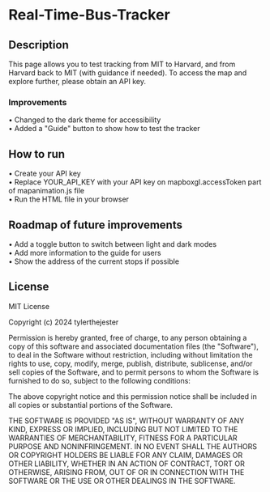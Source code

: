 # Real-Time-Bus-Tracker

## Description

This page allows you to test tracking from MIT to Harvard, and from Harvard back to MIT (with guidance if needed). To access the map and explore further, please obtain an API key.

### Improvements

• Changed to the dark theme for accessibility <br />
• Added a "Guide" button to show how to test the tracker

## How to run

• Create your API key <br />
• Replace YOUR_API_KEY with your API key on mapboxgl.accessToken part of mapanimation.js file <br />
• Run the HTML file in your browser

## Roadmap of future improvements

• Add a toggle button to switch between light and dark modes <br />
• Add more information to the guide for users <br />
• Show the address of the current stops if possible

## License

MIT License

Copyright (c) 2024 tylerthejester

Permission is hereby granted, free of charge, to any person obtaining a copy
of this software and associated documentation files (the "Software"), to deal
in the Software without restriction, including without limitation the rights
to use, copy, modify, merge, publish, distribute, sublicense, and/or sell
copies of the Software, and to permit persons to whom the Software is
furnished to do so, subject to the following conditions:

The above copyright notice and this permission notice shall be included in all
copies or substantial portions of the Software.

THE SOFTWARE IS PROVIDED "AS IS", WITHOUT WARRANTY OF ANY KIND, EXPRESS OR
IMPLIED, INCLUDING BUT NOT LIMITED TO THE WARRANTIES OF MERCHANTABILITY,
FITNESS FOR A PARTICULAR PURPOSE AND NONINFRINGEMENT. IN NO EVENT SHALL THE
AUTHORS OR COPYRIGHT HOLDERS BE LIABLE FOR ANY CLAIM, DAMAGES OR OTHER
LIABILITY, WHETHER IN AN ACTION OF CONTRACT, TORT OR OTHERWISE, ARISING FROM,
OUT OF OR IN CONNECTION WITH THE SOFTWARE OR THE USE OR OTHER DEALINGS IN THE
SOFTWARE.

